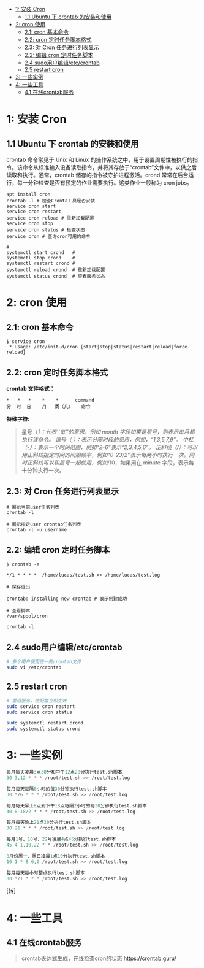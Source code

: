 
- [1: 安装 Cron](#1-安装-cron)
  - [1.1 Ubuntu 下 crontab 的安装和使用](#11-ubuntu-下-crontab-的安装和使用)
- [2: cron 使用](#2-cron-使用)
  - [2.1: cron 基本命令](#21-cron-基本命令)
  - [2.2: cron 定时任务脚本格式](#22-cron-定时任务脚本格式)
  - [2.3: 对 Cron 任务进行列表显示](#23-对-cron-任务进行列表显示)
  - [2.2: 编辑 cron 定时任务脚本](#22-编辑-cron-定时任务脚本)
  - [2.4 sudo用户编辑/etc/crontab](#24-sudo用户编辑etccrontab)
  - [2.5 restart cron](#25-restart-cron)
- [3: 一些实例](#3-一些实例)
- [4: 一些工具](#4-一些工具)
  - [4.1 在线crontab服务](#41-在线crontab服务)

# 1: 安装 Cron

## 1.1 Ubuntu 下 crontab 的安装和使用

crontab 命令常见于 Unix 和 Linux 的操作系统之中，用于设置周期性被执行的指令。该命令从标准输入设备读取指令，并将其存放于“crontab”文件中，以供之后读取和执行。通常，crontab 储存的指令被守护进程激活。crond 常常在后台运行，每一分钟检查是否有预定的作业需要执行。这类作业一般称为 cron jobs。

```shell
apt install cron
crontab -l # 检查Cronta工具是否安装
service cron start
service cron restart
service cron reload # 重新加载配置
service cron stop
service cron status # 检查状态
service cron # 查询cron可用的命令

# 
systemctl start crond   # 
systemctl stop crond    #
systemctl restart crond #
systemctl reload crond  # 重新加载配置
systemctl status crond  # 查看服务状态
```

# 2: cron 使用

## 2.1: cron 基本命令

```shell
$ service cron
 * Usage: /etc/init.d/cron {start|stop|status|restart|reload|force-reload}
```

## 2.2: cron 定时任务脚本格式

**crontab 文件格式：**

```shell
*   *   *    *    *      command
分  时  日    月   周（几）   命令
```

**特殊字符:**

> 星号（_）：代表’‘每’'的意思，例如 month 字段如果是星号，则表示每月都执行该命令。
> 逗号（,）：表示分隔时段的意思，例如，“1,3,5,7,9”。
> 中杠（-）：表示一个时间范围，例如“2-6”表示“2,3,4,5,6”。
> 正斜线（/）：可以用正斜线指定时间的间隔频率，例如“0-23/2”表示每两小时执行一次。同时正斜线可以和星号一起使用，例如_/10，如果用在 minute 字段，表示每十分钟执行一次。

## 2.3: 对 Cron 任务进行列表显示

```shell
# 展示当前user任务列表
crontab -l

# 展示指定user crontab任务列表
crontab -l -u username
```

## 2.2: 编辑 cron 定时任务脚本

```shell
$ crontab -e

*/1 * * * *  /home/lucas/test.sh >> /home/lucas/test.log

# 保存退出

crontab: installing new crontab # 表示创建成功

# 查看脚本
/var/spool/cron

crontab -l

```

## 2.4 sudo用户编辑/etc/crontab
```bash
# 多个用户使用统一的crontab文件
sudo vi /etc/crontab

```
## 2.5 restart cron

```bash
# 重启服务，使配置立即生效
sudo service cron restart
sudo service cron status

sudo systemctl restart crond
sudo systemctl status crond
```

# 3: 一些实例

```go
每月每天凌晨3点30分和中午12点20分执行test.sh脚本
30 3,12 * * * /root/test.sh >> /root/test.log

每月每天每隔6小时的每30分钟执行test.sh脚本
30 */6 * * * /root/test.sh >> /root/test.log

每月每天早上8点到下午18点每隔2小时的每30分钟执行test.sh脚本
30 8-18/2 * * * /root/test.sh >> /root/test.log

每月每天晚上21点30分执行test.sh脚本
30 21 * * * /root/test.sh >> /root/test.log

每月1号、10号、22号凌晨4点45分执行test.sh脚本
45 4 1,10,22 * * /root/test.sh >> /root/test.log

8月份周一、周日凌晨1点10分执行test.sh脚本
10 1 * 8 6,0 /root/test.sh >> /root/test.log

每月每天每小时整点执行test.sh脚本
00 */1 * * * /root/test.sh >> /root/test.log

```

[转]

# 4: 一些工具
## 4.1 在线crontab服务
> crontab表达式生成，在线检查cron的状态
https://crontab.guru/

